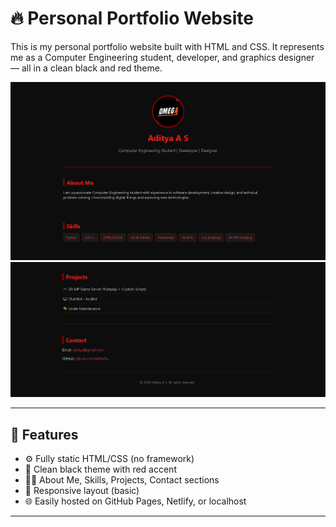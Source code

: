 # 🔥 Personal Portfolio Website 

This is my personal portfolio website built with HTML and CSS. It represents me as a Computer Engineering student, developer, and graphics designer — all in a clean black and red theme.

![screenshot](images/preview.jpg) 
![screenshot](images/preview1.jpg) 

---

## 🚀 Features

- ⚙️ Fully static HTML/CSS (no framework)
- 🖤 Clean black theme with red accent
- 👨‍💻 About Me, Skills, Projects, Contact sections
- 📱 Responsive layout (basic)
- 🌐 Easily hosted on GitHub Pages, Netlify, or localhost

---



